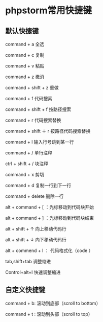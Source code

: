 # phpstorm常用快捷键

## 默认快捷键

command + a 全选

command + c 复制

command + v 粘贴

command + z 撤消

command + shift + z 重做

command + f 代码搜索

command + shift  +  f 按路径搜索

command + r 代码搜索替换

command + shift ＋ r 按路径代码搜索替换

command + l 输入行号跳到某一行

command + / 单行注释

ctrl + shift + / 块注释

command + x  剪切

command + d 复制一行到下一行

command + delete 删除一行

alt + command + [ ：光标移动到代码块开始

alt + command + ] ：光标移动到代码块结束

alt + shift + ↑  向上移动代码行

alt + shift + ↓   向下移动代码行

alt + commend + l ： 代码格式化（code ）

tab,shift+tab 调整缩进

Control+alt+I 快速调整缩进

## 自定义快捷键

command + b: 滚动到底部（scroll to bottom）

command + t : 滚动到头部（scroll to top）
